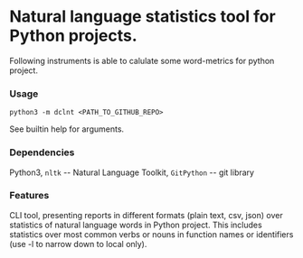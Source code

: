 # Natural language statistics tool for Python projects.
Following instruments is able to calulate some word-metrics for python project.

### Usage
`python3 -m dclnt <PATH_TO_GITHUB_REPO>`

See builtin help for arguments.

### Dependencies
Python3, `nltk` -- Natural Language Toolkit, `GitPython` -- git library

### Features
CLI tool, presenting reports in different formats (plain text, csv, json) over statistics of natural language words in Python project.
This includes statistics over most common verbs or nouns in function names or identifiers (use -l to narrow down to local only).
